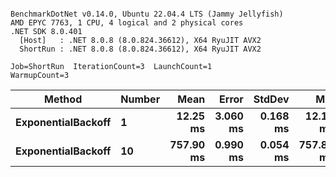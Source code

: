 ```

BenchmarkDotNet v0.14.0, Ubuntu 22.04.4 LTS (Jammy Jellyfish)
AMD EPYC 7763, 1 CPU, 4 logical and 2 physical cores
.NET SDK 8.0.401
  [Host]   : .NET 8.0.8 (8.0.824.36612), X64 RyuJIT AVX2
  ShortRun : .NET 8.0.8 (8.0.824.36612), X64 RyuJIT AVX2

Job=ShortRun  IterationCount=3  LaunchCount=1  
WarmupCount=3  

```
| Method             | Number | Mean      | Error    | StdDev   | Min       | Max       | Allocated |
|------------------- |------- |----------:|---------:|---------:|----------:|----------:|----------:|
| **ExponentialBackoff** | **1**      |  **12.25 ms** | **3.060 ms** | **0.168 ms** |  **12.13 ms** |  **12.44 ms** |     **520 B** |
| **ExponentialBackoff** | **10**     | **757.90 ms** | **0.990 ms** | **0.054 ms** | **757.85 ms** | **757.96 ms** |    **4120 B** |
